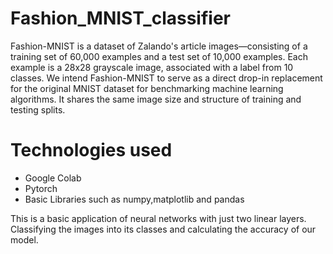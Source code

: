 # Fashion_MNIST_classifier
Fashion-MNIST is a dataset of Zalando's article images—consisting of a training set of 60,000 examples and a test set of 10,000 examples. Each example is a 28x28 grayscale image, associated with a label from 10 classes. We intend Fashion-MNIST to serve as a direct drop-in replacement for the original MNIST dataset for benchmarking machine learning algorithms. It shares the same image size and structure of training and testing splits.

<h1>Technologies used</h1>
<ul>
	<li>Google Colab</li>
	<li>Pytorch</li>
	<li>Basic Libraries such as numpy,matplotlib and pandas</li>
</ul>

This is a basic application of neural networks with just two linear layers.
Classifying the images into its classes and calculating the accuracy of our model.